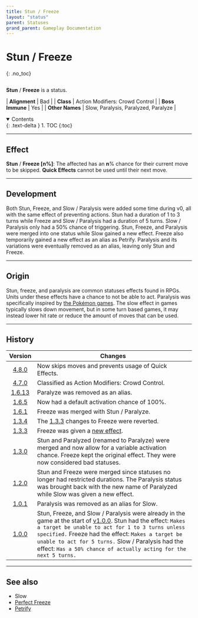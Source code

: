 ```yaml
---
title: Stun / Freeze
layout: "status"
parent: Statuses
grand_parent: Gameplay Documentation
---
```


# Stun / Freeze
{: .no_toc}

<div class="row">
<div class="column content" markdown="1">

**Stun** / **Freeze** is a status.

| **Alignment** | Bad |
| **Class** | Action Modifiers: Crowd Control |
| **Boss Immune** | Yes |
| **Other Names** | Slow, Paralysis, Paralyzed, Paralyze |

</div>
<div class="column toc" markdown="1">
<details open markdown="block">
<summary>
Contents
</summary>
{: .text-delta }
1. TOC
{:toc}
</details>
</div>
</div> 

---

## Effect

**Stun** / **Freeze [n%]**: The affected has an **n**% chance for their current move to be skipped. **Quick Effects** cannot be used until their next move.

---

## Development

Both Stun, Freeze, and Slow / Paralysis were added some time during v0, all with the same effect of preventing actions. Stun had a duration of 1 to 3 turns while Freeze and Slow / Paralysis had a duration of 5 turns. Slow / Paralysis only had a 50% chance of triggering. Stun, Freeze, and Paralysis were merged into one status while Slow gained a new effect. Freeze also temporarily gained a new effect as an alias as Petrify. Paralysis and its variations were eventually removed as an alias, leaving only Stun and Freeze.

---

## Origin

Stun, freeze, and paralysis are common statuses effects found in RPGs. Units under these effects have a chance to not be able to act. Paralysis was specifically inspired by [the Pokémon games](https://bulbapedia.bulbagarden.net/wiki/Paralysis_(status_condition)). The slow effect in games typically slows down movement, but in some turn based games, it may instead lower hit rate or reduce the amount of moves that can be used.

---

## History

| Version | Changes |
| :---: | --- |
| [4.8.0](/game/changelog/v4.html#v4.8.0) | Now skips moves and prevents usage of Quick Effects. |
| [4.7.0](/game/changelog/v4.html#v4.7.0) | Classified as Action Modifiers: Crowd Control. |
| [1.6.13](/game/changelog/v1.html#v1.6.13) | Paralyze was removed as an alias. |
| [1.6.5](/game/changelog/v1.html#v1.6.5) | Now had a default activation chance of 100%. |
| [1.6.1](/game/changelog/v1.html#v1.6.1) | Freeze was merged with Stun / Paralyze. |
| [1.3.4](/game/changelog/v1.html#v1.3.4) | The [1.3.3](/game/changelog/v1.html#v1.3.3) changes to Freeze were reverted. |
| [1.3.3](/game/changelog/v1.html#v1.3.3) | Freeze was given a [new effect](/game/status/petrify). |
| [1.3.0](/game/changelog/v1.html#v1.3.0) | Stun and Paralyzed (renamed to Paralyze) were merged and now allow for a variable activation chance. Freeze kept the original effect. They were now considered bad statuses. |
| [1.2.0](/game/changelog/v1.html#v1.2.0) | Stun and Freeze were merged since statuses no longer had restricted durations. The Paralysis status was brought back with the new name of Paralyzed while Slow was given a new effect. |
| [1.0.1](/game/changelog/v1.html#v1.0.1) | Paralysis was removed as an alias for Slow. |
| [1.0.0](/game/changelog/v1.html#v1.0.0) | Stun, Freeze, and Slow / Paralysis were already in the game at the start of [v1.0.0](/game/changelog/v1.html#v1.0.0). Stun had the effect: `Makes a target be unable to act for 1 to 3 turns unless specified.` Freeze had the effect: `Makes a target be unable to act for 5 turns.` Slow / Paralysis had the effect: `Has a 50% chance of actually acting for the next 5 turns.`|

---

## See also

- Slow
- [Perfect Freeze](/game/status/perfectfreeze)
- [Petrify](/game/status/petrify)